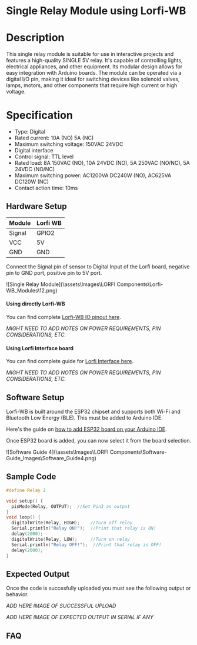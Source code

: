 # Single Relay Module using Lorfi-WB

# Description

This single relay module is suitable for use in interactive projects and features a high-quality SINGLE 5V relay. It's capable of controlling lights, electrical appliances, and other equipment. Its modular design allows for easy integration with Arduino boards. The module can be operated via a digital I/O pin, making it ideal for switching devices like solenoid valves, lamps, motors, and other components that require high current or high voltage.

# Specification

- Type: Digital
- Rated current: 10A (NO) 5A (NC)
- Maximum switching voltage: 150VAC 24VDC
- Digital interface
- Control signal: TTL level
- Rated load: 8A 150VAC (NO), 10A 24VDC (NO), 5A 250VAC (NO/NC), 5A 24VDC (NO/NC)
- Maximum switching power: AC1200VA DC240W (NO), AC625VA DC120W (NC)
- Contact action time: 10ms

## Hardware Setup

|     Module    |   Lorfi WB  |
|---------------|-------------|
| Signal        | GPIO2       |
| VCC           | 5V          |
| GND           | GND         |

Connect the Signal pin of sensor to Digital Input of the Lorfi board, negative pin to GND port, positive pin to 5V port.

![Single Relay Module](\assets\Images\LORFI Components\Lorfi-WB_Modules\12.png)

#### Using directly Lorfi-WB

You can find complete <a href="/docs/Hardware-Guide.html">Lorfi-WB IO pinout here</a>.

*MIGHT NEED TO ADD NOTES ON POWER REQUIREMENTS, PIN CONSIDERATIONS, ETC.*

#### Using Lorfi Interface board

You can find complete guide for <a href="/docs/Hardware-Guide.html">Lorfi Interface here</a>.

*MIGHT NEED TO ADD NOTES ON POWER REQUIREMENTS, PIN CONSIDERATIONS, ETC.*

## Software Setup

Lorfi-WB is built around the ESP32 chipset and supports both Wi-Fi and Bluetooth Low Energy (BLE). This must be added to Arduino IDE.

Here's the guide on <a href="/docs/Software-Guide.html">how to add ESP32 board on your Arduino IDE</a>.

Once ESP32 board is added, you can now select it from the board selection.

![Software Guide 4](\assets\Images\LORFI Components\Software-Guide_Images\Software_Guide4.png)

## **Sample Code**
```c
#define Relay 2

void setup() {
  pinMode(Relay, OUTPUT);  //Set Pin3 as output
}
void loop() {
  digitalWrite(Relay, HIGH);    //Turn off relay
  Serial.println("Relay ON!");  //Print that relay is ON!
  delay(2000);
  digitalWrite(Relay, LOW);     //Turn on relay
  Serial.println("Relay OFF!");  //Print that relay is OFF!
  delay(2000);
}
```

## Expected Output

Once the code is succesfully uploaded you must see the following output or behavior.

*ADD HERE IMAGE OF SUCCESSFUL UPLOAD*

*ADD HERE IMAGE OF EXPECTED OUTPUT IN SERIAL IF ANY*

## FAQ



